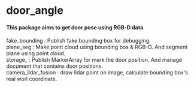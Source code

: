 # door_angle
#### This package aims to get door pose using RGB-D data

fake_bounding : Publish fake bounding box for debugging.  
plane_seg     : Make point cloud using bounding box & RGB-D. And segment plane using point cloud.  
storage_      : Publish MarkerArray for mark the door position. And manage document that contains door positions.  
camera_lidar_fusion : draw lidar point on image, calculate bounding box's real worl coordinate.  
